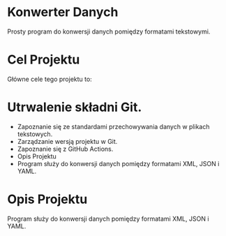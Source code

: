 # Konwerter Danych
Prosty program do konwersji danych pomiędzy formatami tekstowymi.

# Cel Projektu
Główne cele tego projektu to:

# Utrwalenie składni Git.
- Zapoznanie się ze standardami przechowywania danych w plikach tekstowych.
- Zarządzanie wersją projektu w Git.
- Zapoznanie się z GitHub Actions.
- Opis Projektu
- Program służy do konwersji danych pomiędzy formatami XML, JSON i YAML.

# Opis Projektu
Program służy do konwersji danych pomiędzy formatami XML, JSON i YAML.
